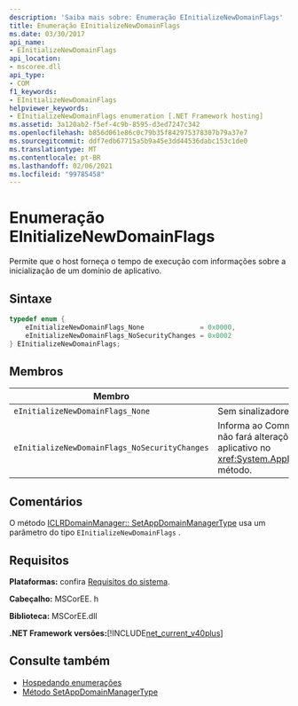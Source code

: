 ```yaml
---
description: 'Saiba mais sobre: Enumeração EInitializeNewDomainFlags'
title: Enumeração EInitializeNewDomainFlags
ms.date: 03/30/2017
api_name:
- EInitializeNewDomainFlags
api_location:
- mscoree.dll
api_type:
- COM
f1_keywords:
- EInitializeNewDomainFlags
helpviewer_keywords:
- EInitializeNewDomainFlags enumeration [.NET Framework hosting]
ms.assetid: 3a120ab2-f5ef-4c9b-8595-d3ed7247c342
ms.openlocfilehash: b856d061e86c0c79b35f842975378307b79a37e7
ms.sourcegitcommit: ddf7edb67715a5b9a45e3dd44536dabc153c1de0
ms.translationtype: MT
ms.contentlocale: pt-BR
ms.lasthandoff: 02/06/2021
ms.locfileid: "99785458"
---
```

# <a name="einitializenewdomainflags-enumeration"></a>Enumeração EInitializeNewDomainFlags

Permite que o host forneça o tempo de execução com informações sobre a inicialização de um domínio de aplicativo.  
  
## <a name="syntax"></a>Sintaxe  
  
```cpp  
typedef enum {  
    eInitializeNewDomainFlags_None              = 0x0000,  
    eInitializeNewDomainFlags_NoSecurityChanges = 0x0002  
} EInitializeNewDomainFlags;  
```  
  
## <a name="members"></a>Membros  
  
|Membro|DESCRIÇÃO|  
|------------|-----------------|  
|`eInitializeNewDomainFlags_None`|Sem sinalizadores.|  
|`eInitializeNewDomainFlags_NoSecurityChanges`|Informa ao Common Language Runtime (CLR) que o host não fará alterações no estado de segurança do domínio do aplicativo no <xref:System.AppDomainManager.InitializeNewDomain%2A> método.|  
  
## <a name="remarks"></a>Comentários  

 O método [ICLRDomainManager:: SetAppDomainManagerType](iclrdomainmanager-setappdomainmanagertype-method.md) usa um parâmetro do tipo `EInitializeNewDomainFlags` .  
  
## <a name="requirements"></a>Requisitos  

 **Plataformas:** confira [Requisitos do sistema](../../get-started/system-requirements.md).  
  
 **Cabeçalho:** MSCorEE. h  
  
 **Biblioteca:** MSCorEE.dll  
  
 **.NET Framework versões:**[!INCLUDE[net_current_v40plus](../../../../includes/net-current-v40plus-md.md)]  
  
## <a name="see-also"></a>Consulte também

- [Hospedando enumerações](hosting-enumerations.md)
- [Método SetAppDomainManagerType](iclrdomainmanager-setappdomainmanagertype-method.md)
